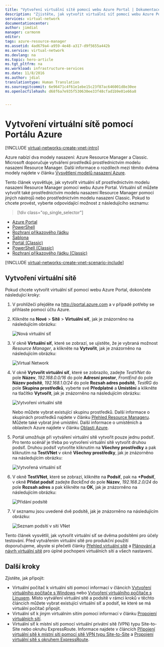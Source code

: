 ```yaml
---
title: "Vytvoření virtuální sítě pomocí webu Azure Portal | Dokumentace Microsoftu"
description: "Zjistěte, jak vytvořit virtuální síť pomocí webu Azure Portal | Resource Manager."
services: virtual-network
documentationcenter: 
author: jimdial
manager: carmonm
editor: 
tags: azure-resource-manager
ms.assetid: 4ad679a4-a959-4e48-a317-d9f5655a442b
ms.service: virtual-network
ms.devlang: na
ms.topic: hero-article
ms.tgt_pltfrm: na
ms.workload: infrastructure-services
ms.date: 11/8/2016
ms.author: jdial
translationtype: Human Translation
ms.sourcegitcommit: 6e96471c4f61e1ebe15c23f87ac646001d8e30ee
ms.openlocfilehash: d68f6a7e935f530630ee33f48cfad1b9e01e66a8


---
```

# <a name="create-a-virtual-network-using-the-azure-portal"></a>Vytvoření virtuální sítě pomocí Portálu Azure

[!INCLUDE [virtual-networks-create-vnet-intro](../../includes/virtual-networks-create-vnet-intro-include.md)]

Azure nabízí dva modely nasazení: Azure Resource Manager a Classic. Microsoft doporučuje vytváření prostředků prostřednictvím modelu nasazení Resource Manager. Další informace o rozdílech mezi těmito dvěma modely najdete v článku [Vysvětlení modelů nasazení Azure](../resource-manager-deployment-model.md).
 
Tento článek vysvětluje, jak vytvořit virtuální síť prostřednictvím modelu nasazení Resource Manager pomocí webu Azure Portal. Virtuální síť můžete vytvořit také prostřednictvím modelu nasazení Resource Manager pomocí jiných nástrojů nebo prostřednictvím modelu nasazení Classic. Pokud to chcete provést, vyberte odpovídající možnost z následujícího seznamu:

> [!div class="op_single_selector"]
- [Azure Portal](virtual-networks-create-vnet-arm-pportal.md)
- [PowerShell](virtual-networks-create-vnet-arm-ps.md)
- [Rozhraní příkazového řádku](virtual-networks-create-vnet-arm-cli.md)
- [Šablona](virtual-networks-create-vnet-arm-template-click.md)
- [Portál (Classic)](virtual-networks-create-vnet-classic-pportal.md)
- [PowerShell (Classic)](virtual-networks-create-vnet-classic-netcfg-ps.md)
- [Rozhraní příkazového řádku (Classic)](virtual-networks-create-vnet-classic-cli.md)


[!INCLUDE [virtual-networks-create-vnet-scenario-include](../../includes/virtual-networks-create-vnet-scenario-include.md)]

## <a name="create-a-virtual-network"></a>Vytvoření virtuální sítě

Pokud chcete vytvořit virtuální síť pomocí webu Azure Portal, dokončete následující kroky:

1. V prohlížeči přejděte na http://portal.azure.com a v případě potřeby se přihlaste pomocí účtu Azure.
2. Klikněte na **Nové** > **Sítě** > **Virtuální síť**, jak je znázorněno na následujícím obrázku:

    ![Nová virtuální síť](./media/virtual-network-create-vnet-arm-pportal/1.png)

3. V okně **Virtuální síť**, které se zobrazí, se ujistěte, že je vybraná možnost *Resource Manager*, a klikněte na **Vytvořit**, jak je znázorněno na následujícím obrázku:

    ![Virtual Network](./media/virtual-network-create-vnet-arm-pportal/2.png)
    
4. V okně **Vytvořit virtuální síť**, které se zobrazilo, zadejte *TestVNet* do pole **Název**, *192.168.0.0/16* do pole **Adresní prostor**, *FrontEnd* do pole **Název podsítě**, *192.168.1.0/24* do pole **Rozsah adres podsítě**, *TestRG* do pole **Skupina prostředků**, vyberte své **Předplatné** a **Umístění** a klikněte na tlačítko **Vytvořit**, jak je znázorněno na následujícím obrázku:

    ![Vytvoření virtuální sítě](./media/virtual-network-create-vnet-arm-pportal/3.png)

    Nebo můžete vybrat existující skupinu prostředků. Další informace o skupinách prostředků najdete v článku [Přehled Resource Manageru](../azure-resource-manager/resource-group-overview.md#resource-groups). Můžete také vybrat jiné umístění. Další informace o umístěních a oblastech Azure najdete v článku [Oblasti Azure](https://azure.microsoft.com/regions).

5. Portál umožňuje při vytváření virtuální sítě vytvořit pouze jednu podsíť. Pro tento scénář je třeba po vytvoření virtuální sítě vytvořit druhou podsíť. Druhou podsíť vytvoříte kliknutím na **Všechny prostředky** a pak kliknutím na **TestVNet** v okně **Všechny prostředky**, jak je znázorněno na následujícím obrázku:

    ![Vytvořená virtuální síť](./media/virtual-network-create-vnet-arm-pportal/4.png)

6. V okně **TestVNet**, které se zobrazí, klikněte na **Podsíť**, pak na **+Podsíť**, v okně **Přidat podsíť** zadejte *BackEnd* do pole **Název**, *192.168.2.0/24* do pole **Rozsah adres** a pak klikněte na **OK**, jak je znázorněno na následujícím obrázku:

    ![Přidání podsítě](./media/virtual-network-create-vnet-arm-pportal/5.png)

7. V seznamu jsou uvedené dvě podsítě, jak je znázorněno na následujícím obrázku:
    
    ![Seznam podsítí v síti VNet](./media/virtual-network-create-vnet-arm-pportal/6.png)

Tento článek vysvětlil, jak vytvořit virtuální síť se dvěma podsítěmi pro účely testování. Před vytvářením virtuální sítě pro produkční použití doporučujeme, abyste si přečetli články [Přehled virtuální sítě](virtual-networks-overview.md) a [Plánování a návrh virtuální sítě](virtual-network-vnet-plan-design-arm.md) pro úplné pochopení virtuálních sítí a všech nastavení. 

## <a name="next-steps"></a>Další kroky

Zjistěte, jak připojit:

- Virtuální počítač k virtuální síti pomocí informací v článcích [Vytvoření virtuálního počítače s Windows](../virtual-machines/virtual-machines-windows-hero-tutorial.md) nebo [Vytvoření virtuálního počítače s Linuxem](../virtual-machines/virtual-machines-linux-quick-create-portal.md). Místo vytváření virtuální sítě a podsítě v rámci kroků v těchto článcích můžete vybrat existující virtuální síť a podsíť, ke které se má virtuální počítač připojit.
- Virtuální síť k jiným virtuálním sítím pomocí informací v článku [Propojení virtuálních sítí](../vpn-gateway/vpn-gateway-howto-vnet-vnet-resource-manager-portal.md).
- Virtuální síť k místní síti pomocí virtuální privátní sítě (VPN) typu Site-to-Site nebo okruhu ExpressRoute. Informace najdete v článcích [Připojení virtuální sítě k místní síti pomocí sítě VPN typu Site-to-Site](../vpn-gateway/vpn-gateway-howto-multi-site-to-site-resource-manager-portal.md) a [Propojení virtuální sítě s okruhem ExpressRoute](../expressroute/expressroute-howto-linkvnet-portal-resource-manager.md).


<!--HONumber=Nov16_HO3-->



